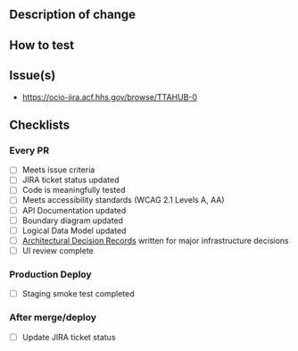 ## Description of change



## How to test


## Issue(s)

* https://ocio-jira.acf.hhs.gov/browse/TTAHUB-0


## Checklists

### Every PR

<!-- Add details to each completed item -->
- [ ] Meets issue criteria
- [ ] JIRA ticket status updated
- [ ] Code is meaningfully tested
- [ ] Meets accessibility standards (WCAG 2.1 Levels A, AA)
- [ ] API Documentation updated
- [ ] Boundary diagram updated
- [ ] Logical Data Model updated
- [ ] [Architectural Decision Records](https://adr.github.io/) written for major infrastructure decisions
- [ ] UI review complete

### Production Deploy

- [ ] Staging smoke test completed

### After merge/deploy

- [ ] Update JIRA ticket status
